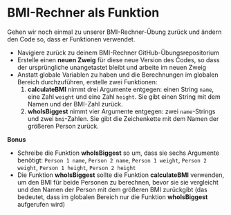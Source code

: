 # BMI-Rechner als Funktion
Gehen wir noch einmal zu unserer BMI-Rechner-Übung zurück und ändern den Code so, dass er Funktionen verwendet.

- Navigiere zurück zu deinem BMI-Rechner GitHub-Übungsrepositorium
- Erstelle einen **neuen Zweig** für diese neue Version des Codes, so dass der ursprüngliche unangetastet bleibt und arbeite im neuen Zweig
- Anstatt globale Variablen zu haben und die Berechnungen im globalen Bereich durchzuführen, erstelle zwei Funktionen:
  1. **calculateBMI** nimmt drei Argumente entgegen: einen String `name`, eine Zahl `weight` und eine Zahl `height`. Sie gibt einen String mit dem Namen und der BMI-Zahl zurück.
  2. **whoIsBiggest** nimmt vier Argumente entgegen: zwei `name`-Strings und zwei `bmi`-Zahlen. Sie gibt die Zeichenkette mit dem Namen der größeren Person zurück.

**Bonus**
- Schreibe die Funktion **whoIsBiggest** so um, dass sie sechs Argumente benötigt: `Person 1 name`, `Person 2 name`, `Person 1 weight`, `Person 2 weight`, `Person 1 height`, `Person 2 height`
- Die Funktion **whoIsBiggest** sollte die Funktion **calculateBMI** verwenden, um den BMI für beide Personen zu berechnen, bevor sie sie vergleicht und den Namen der Person mit dem größeren BMI zurückgibt (das bedeutet, dass im globalen Bereich nur die Funktion **whoIsBiggest** aufgerufen wird)
